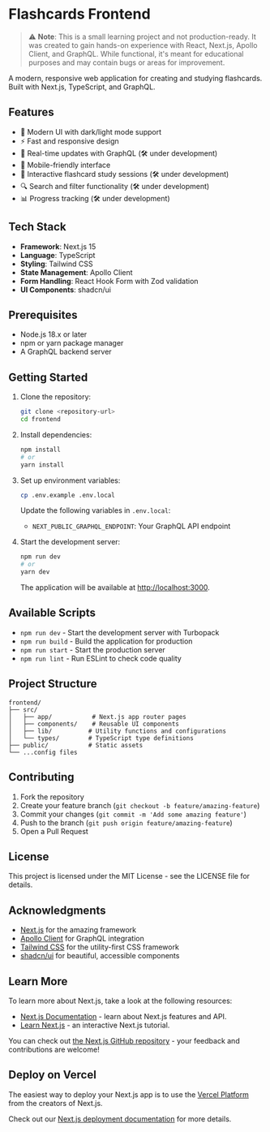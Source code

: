 # Flashcards Frontend

> ⚠️ **Note**: This is a small learning project and not production-ready. It was created to gain hands-on experience with React, Next.js, Apollo Client, and GraphQL. While functional, it's meant for educational purposes and may contain bugs or areas for improvement.

A modern, responsive web application for creating and studying flashcards. Built with Next.js, TypeScript, and GraphQL.

## Features

- 🎨 Modern UI with dark/light mode support
- ⚡ Fast and responsive design
- 🔄 Real-time updates with GraphQL (🛠️ under development)
- 📱 Mobile-friendly interface
- 🎯 Interactive flashcard study sessions (🛠️ under development)
- 🔍 Search and filter functionality (🛠️ under development)
- 📊 Progress tracking (🛠️ under development)

## Tech Stack

- **Framework**: Next.js 15
- **Language**: TypeScript
- **Styling**: Tailwind CSS
- **State Management**: Apollo Client
- **Form Handling**: React Hook Form with Zod validation
- **UI Components**: shadcn/ui

## Prerequisites

- Node.js 18.x or later
- npm or yarn package manager
- A GraphQL backend server

## Getting Started

1. Clone the repository:
   ```bash
   git clone <repository-url>
   cd frontend
   ```

2. Install dependencies:
   ```bash
   npm install
   # or
   yarn install
   ```

3. Set up environment variables:
   ```bash
   cp .env.example .env.local
   ```
   Update the following variables in `.env.local`:
   - `NEXT_PUBLIC_GRAPHQL_ENDPOINT`: Your GraphQL API endpoint

4. Start the development server:
   ```bash
   npm run dev
   # or
   yarn dev
   ```

   The application will be available at [http://localhost:3000](http://localhost:3000).

## Available Scripts

- `npm run dev` - Start the development server with Turbopack
- `npm run build` - Build the application for production
- `npm run start` - Start the production server
- `npm run lint` - Run ESLint to check code quality

## Project Structure

```
frontend/
├── src/
│   ├── app/           # Next.js app router pages
│   ├── components/    # Reusable UI components
│   ├── lib/          # Utility functions and configurations
│   └── types/        # TypeScript type definitions
├── public/           # Static assets
└── ...config files
```

## Contributing

1. Fork the repository
2. Create your feature branch (`git checkout -b feature/amazing-feature`)
3. Commit your changes (`git commit -m 'Add some amazing feature'`)
4. Push to the branch (`git push origin feature/amazing-feature`)
5. Open a Pull Request

## License

This project is licensed under the MIT License - see the LICENSE file for details.

## Acknowledgments

- [Next.js](https://nextjs.org/) for the amazing framework
- [Apollo Client](https://www.apollographql.com/docs/react/) for GraphQL integration
- [Tailwind CSS](https://tailwindcss.com/) for the utility-first CSS framework
- [shadcn/ui](https://ui.shadcn.com/) for beautiful, accessible components

## Learn More

To learn more about Next.js, take a look at the following resources:

- [Next.js Documentation](https://nextjs.org/docs) - learn about Next.js features and API.
- [Learn Next.js](https://nextjs.org/learn) - an interactive Next.js tutorial.

You can check out [the Next.js GitHub repository](https://github.com/vercel/next.js) - your feedback and contributions are welcome!

## Deploy on Vercel

The easiest way to deploy your Next.js app is to use the [Vercel Platform](https://vercel.com/new?utm_medium=default-template&filter=next.js&utm_source=create-next-app&utm_campaign=create-next-app-readme) from the creators of Next.js.

Check out our [Next.js deployment documentation](https://nextjs.org/docs/app/building-your-application/deploying) for more details.
